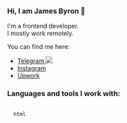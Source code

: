 ### Hi, I am James Byron 👋

I'm a frontend developer.<br>
I mostly work remotely.

You can find me here:
<ul>
  <li><a href="https://t.me/iamjamesfd">Telegram <img src="https://image.similarpng.com/very-thumbnail/2021/01/Telegram-icon-on-transparent-background-PNG.png"></a></li>
  <li><a href="https://instagram.com/iamjamesfd">Instagram</a></li>
  <li><a href="https://t.me/iamjamesfd">Upwork</a></li>
</ul>

### Languages and tools I work with:
<code>
  html
</code>
